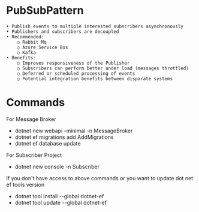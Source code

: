 # PubSubPattern
	• Publish events to multiple interested subscribers asynchronously
	• Publishers and subscribers are decoupled
	• Recommended:
		○ Rabbit Mq
		○ Azure Service Bus
		○ Kafka
	• Benefits:
		○ Improves responsiveness of the Publisher
		○ Subscribers can perform better under load (messages throttled)
		○ Deferred or scheduled processing of events
		○ Potential integration benefits between disparate systems

# Commands
For Message Broker
- dotnet new webapi -minimal -n MessageBroker
- dotnet ef migrations add AddMigrations
- dotnet ef database update

For Subscriber Project
- dotnet new console -n Subscriber

If you don't have access to above commands or you want to update dot net ef tools version
- dotnet tool install --global dotnet-ef
- dotnet tool update --global dotnet-ef
